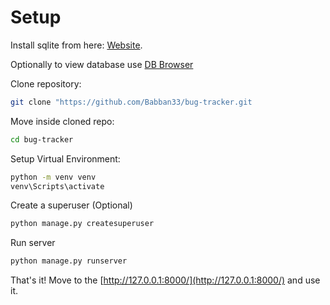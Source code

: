 <!-- ```bash
python -m venv venv
venv\Scripts\activate
pip install django matplotlib
django-admin startproject bug_tracker .

python manage.py startapp bugs
python manage.py startapp users

#This will print secret key
python
import secrets
print(secrets.token_urlsafe(50))

pip install python-dotenv
```

create a .env file in root and add the printed key in the file


update the settings.py with custom user model, email backend, dirs.

```bash
python manage.py makemigrations -->


# Setup

Install sqlite from here: [Website](https://www.sqlite.org/download.html).

Optionally to view database use [DB Browser](https://sqlitebrowser.org/dl/)

Clone repository:
```bash
git clone "https://github.com/Babban33/bug-tracker.git
```
Move inside cloned repo:
```bash
cd bug-tracker
```

Setup Virtual Environment:
```bash
python -m venv venv
venv\Scripts\activate
```

Create a superuser (Optional)
```bash
python manage.py createsuperuser
```

Run server
```bash
python manage.py runserver
```

That's it! Move to the [http://127.0.0.1:8000/](http://127.0.0.1:8000/) and use it.